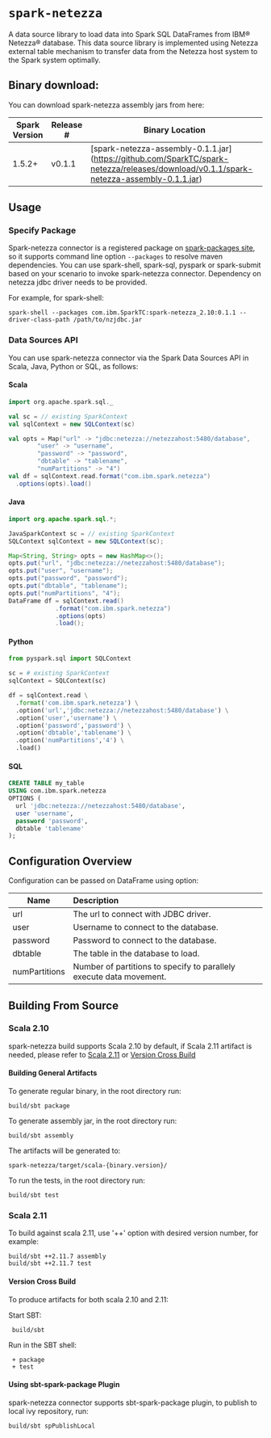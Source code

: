 # `spark-netezza`
A data source library to load data into Spark SQL DataFrames from IBM® Netezza® database. This data source library is implemented using Netezza external table mechanism to transfer data from the Netezza host system to the Spark system optimally.

## Binary download:

You can download spark-netezza assembly jars from here:

Spark Version | Release # | Binary Location
--- | --- | ---
1.5.2+ | v0.1.1 | [spark-netezza-assembly-0.1.1.jar] (https://github.com/SparkTC/spark-netezza/releases/download/v0.1.1/spark-netezza-assembly-0.1.1.jar)

## Usage

### Specify Package

Spark-netezza connector is a registered package on [spark-packages site](http://spark-packages.org/), so it supports command line option `--packages` to resolve maven dependencies. You can use spark-shell, spark-sql, pyspark or spark-submit based on your scenario to invoke spark-netezza connector. Dependency on netezza jdbc driver needs to be provided.

For example, for spark-shell:

    spark-shell --packages com.ibm.SparkTC:spark-netezza_2.10:0.1.1 --driver-class-path /path/to/nzjdbc.jar

### Data Sources API

You can use spark-netezza connector via the Spark Data Sources API in Scala, Java, Python or SQL, as follows:

#### Scala

```scala
import org.apache.spark.sql._

val sc = // existing SparkContext
val sqlContext = new SQLContext(sc)

val opts = Map("url" -> "jdbc:netezza://netezzahost:5480/database",
        "user" -> "username",
        "password" -> "password",
        "dbtable" -> "tablename",
        "numPartitions" -> "4")
val df = sqlContext.read.format("com.ibm.spark.netezza")
  .options(opts).load()
```

#### Java

```java
import org.apache.spark.sql.*;

JavaSparkContext sc = // existing SparkContext
SQLContext sqlContext = new SQLContext(sc);

Map<String, String> opts = new HashMap<>();
opts.put("url", "jdbc:netezza://netezzahost:5480/database");
opts.put("user", "username");
opts.put("password", "password");
opts.put("dbtable", "tablename");
opts.put("numPartitions", "4");
DataFrame df = sqlContext.read()
             .format("com.ibm.spark.netezza")
             .options(opts)
             .load();
```

#### Python

```python
from pyspark.sql import SQLContext

sc = # existing SparkContext
sqlContext = SQLContext(sc)

df = sqlContext.read \
  .format('com.ibm.spark.netezza') \
  .option('url','jdbc:netezza://netezzahost:5480/database') \
  .option('user','username') \
  .option('password','password') \
  .option('dbtable','tablename') \
  .option('numPartitions','4') \
  .load()
```

#### SQL

```sql
CREATE TABLE my_table
USING com.ibm.spark.netezza
OPTIONS (
  url 'jdbc:netezza://netezzahost:5480/database',
  user 'username',
  password 'password',
  dbtable 'tablename'
);
```

## Configuration Overview

Configuration can be passed on DataFrame using option:

Name | Description
--- |:---
url|The url to connect with JDBC driver.
user|Username to connect to the database.
password|Password to connect to the database.
dbtable|The table in the database to load.
numPartitions|Number of partitions to specify to parallely execute data movement.

## Building From Source

### Scala 2.10
spark-netezza build supports Scala 2.10 by default, if Scala 2.11 artifact is needed, please refer to [Scala 2.11](#scala-211) or [Version Cross Build](#version-cross-build)

#### Building General Artifacts
To generate regular binary, in the root directory run:

    build/sbt package

To generate assembly jar, in the root directory run:

    build/sbt assembly

The artifacts will be generated to:

    spark-netezza/target/scala-{binary.version}/

To run the tests, in the root directory run:

    build/sbt test

### Scala 2.11
To build against scala 2.11, use '++' option with desired version number, for example:

    build/sbt ++2.11.7 assembly
    build/sbt ++2.11.7 test

#### Version Cross Build
To produce artifacts for both scala 2.10 and 2.11:

Start SBT:

     build/sbt

Run in the SBT shell:

     + package
     + test

#### Using sbt-spark-package Plugin
spark-netezza connector supports sbt-spark-package plugin, to publish to local ivy repository, run:

    build/sbt spPublishLocal
